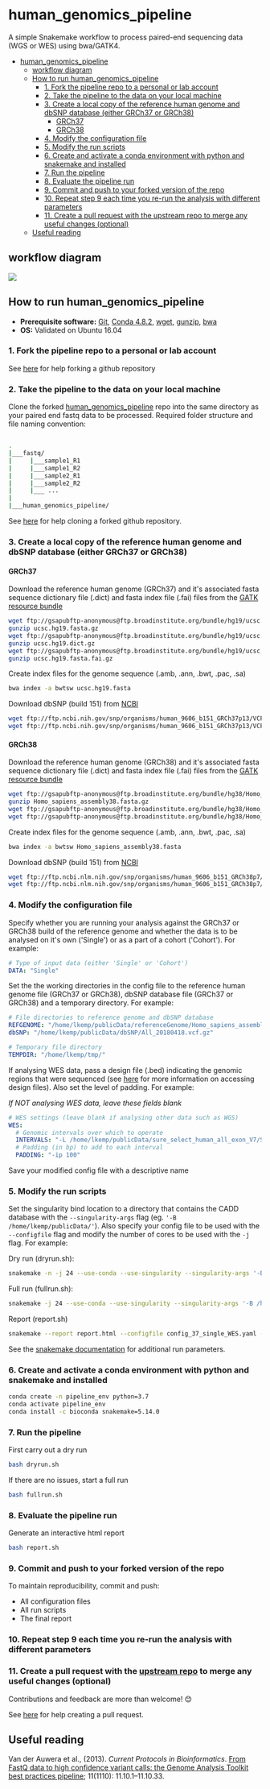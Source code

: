 # human_genomics_pipeline

A simple Snakemake workflow to process paired-end sequencing data (WGS or WES) using bwa/GATK4.

- [human_genomics_pipeline](#humangenomicspipeline)
  - [workflow diagram](#workflow-diagram)
  - [How to run human_genomics_pipeline](#how-to-run-humangenomicspipeline)
    - [1. Fork the pipeline repo to a personal or lab account](#1-fork-the-pipeline-repo-to-a-personal-or-lab-account)
    - [2. Take the pipeline to the data on your local machine](#2-take-the-pipeline-to-the-data-on-your-local-machine)
    - [3. Create a local copy of the reference human genome and dbSNP database (either GRCh37 or GRCh38)](#3-create-a-local-copy-of-the-reference-human-genome-and-dbsnp-database-either-grch37-or-grch38)
      - [GRCh37](#grch37)
      - [GRCh38](#grch38)
    - [4. Modify the configuration file](#4-modify-the-configuration-file)
    - [5. Modify the run scripts](#5-modify-the-run-scripts)
    - [6. Create and activate a conda environment with python and snakemake and installed](#6-create-and-activate-a-conda-environment-with-python-and-snakemake-and-installed)
    - [7. Run the pipeline](#7-run-the-pipeline)
    - [8. Evaluate the pipeline run](#8-evaluate-the-pipeline-run)
    - [9. Commit and push to your forked version of the repo](#9-commit-and-push-to-your-forked-version-of-the-repo)
    - [10. Repeat step 9 each time you re-run the analysis with different parameters](#10-repeat-step-9-each-time-you-re-run-the-analysis-with-different-parameters)
    - [11. Create a pull request with the upstream repo to merge any useful changes (optional)](#11-create-a-pull-request-with-the-upstream-repo-to-merge-any-useful-changes-optional)
  - [Useful reading](#useful-reading)

## workflow diagram

<img src="rulegraph.png" class="center">

## How to run human_genomics_pipeline

- **Prerequisite software:** [Git](https://git-scm.com/), [Conda 4.8.2](https://docs.conda.io/projects/conda/en/latest/index.html), [wget](https://www.gnu.org/software/wget/), [gunzip](https://linux.die.net/man/1/gunzip), [bwa](http://bio-bwa.sourceforge.net/)
- **OS:** Validated on Ubuntu 16.04

### 1. Fork the pipeline repo to a personal or lab account

See [here](https://help.github.com/en/github/getting-started-with-github/fork-a-repo#fork-an-example-repository) for help forking a github repository

### 2. Take the pipeline to the data on your local machine

Clone the forked [human_genomics_pipeline](https://github.com/ESR-NZ/human_genomics_pipeline) repo into the same directory as your paired end fastq data to be processed. Required folder structure and file naming convention:

```bash

.
|___fastq/
|     |___sample1_R1
|     |___sample1_R2
|     |___sample2_R1
|     |___sample2_R2
|     |___ ...
|
|___human_genomics_pipeline/

```

See [here](https://help.github.com/en/github/getting-started-with-github/fork-a-repo#keep-your-fork-synced) for help cloning a forked github repository.

### 3. Create a local copy of the reference human genome and dbSNP database (either GRCh37 or GRCh38)

#### GRCh37

Download the reference human genome (GRCh37) and it's associated fasta sequence dictionary file (.dict) and fasta index file (.fai) files from the [GATK resource bundle](https://gatk.broadinstitute.org/hc/en-us/articles/360035890811-Resource-bundle)

```bash
wget ftp://gsapubftp-anonymous@ftp.broadinstitute.org/bundle/hg19/ucsc.hg19.fasta.gz
gunzip ucsc.hg19.fasta.gz
wget ftp://gsapubftp-anonymous@ftp.broadinstitute.org/bundle/hg19/ucsc.hg19.dict.gz
gunzip ucsc.hg19.dict.gz
wget ftp://gsapubftp-anonymous@ftp.broadinstitute.org/bundle/hg19/ucsc.hg19.fasta.fai.gz
gunzip ucsc.hg19.fasta.fai.gz
```

Create index files for the genome sequence (.amb, .ann, .bwt, .pac, .sa)

```bash
bwa index -a bwtsw ucsc.hg19.fasta
```

Download dbSNP (build 151) from [NCBI](https://www.ncbi.nlm.nih.gov/variation/docs/human_variation_vcf/)

```bash
wget ftp://ftp.ncbi.nih.gov/snp/organisms/human_9606_b151_GRCh37p13/VCF/GATK/All_20180423.vcf.gz
wget ftp://ftp.ncbi.nih.gov/snp/organisms/human_9606_b151_GRCh37p13/VCF/GATK/All_20180423.vcf.gz.tbi
```

#### GRCh38

Download the reference human genome (GRCh38) and it's associated fasta sequence dictionary file (.dict) and fasta index file (.fai) files from the [GATK resource bundle](https://gatk.broadinstitute.org/hc/en-us/articles/360035890811-Resource-bundle)

```bash
wget ftp://gsapubftp-anonymous@ftp.broadinstitute.org/bundle/hg38/Homo_sapiens_assembly38.fasta.gz
gunzip Homo_sapiens_assembly38.fasta.gz
wget ftp://gsapubftp-anonymous@ftp.broadinstitute.org/bundle/hg38/Homo_sapiens_assembly38.dict
wget ftp://gsapubftp-anonymous@ftp.broadinstitute.org/bundle/hg38/Homo_sapiens_assembly38.fasta.fai
```

Create index files for the genome sequence (.amb, .ann, .bwt, .pac, .sa)

```bash
bwa index -a bwtsw Homo_sapiens_assembly38.fasta
```

Download dbSNP (build 151) from [NCBI](https://www.ncbi.nlm.nih.gov/variation/docs/human_variation_vcf/)

```bash
wget ftp://ftp.ncbi.nlm.nih.gov/snp/organisms/human_9606_b151_GRCh38p7/VCF/GATK/All_20180418.vcf.gz
wget ftp://ftp.ncbi.nlm.nih.gov/snp/organisms/human_9606_b151_GRCh38p7/VCF/GATK/All_20180418.vcf.gz.tbi
```

### 4. Modify the configuration file

Specify whether you are running your analysis against the GRCh37 or GRCh38 build of the reference genome and whether the data is to be analysed on it's own ('Single') or as a part of a cohort ('Cohort'). For example:

```yaml
# Type of input data (either 'Single' or 'Cohort')
DATA: "Single"
```

Set the the working directories in the config file to the reference human genome file (GRCh37 or GRCh38), dbSNP database file (GRCh37 or GRCh38) and a temporary directory. For example:

```yaml
# File directories to reference genome and dbSNP database
REFGENOME: "/home/lkemp/publicData/referenceGenome/Homo_sapiens_assembly38.fasta.gz"
dbSNP: "/home/lkemp/publicData/dbSNP/All_20180418.vcf.gz"

# Temporary file directory
TEMPDIR: "/home/lkemp/tmp/"
```

If analysing WES data, pass a design file (.bed) indicating the genomic regions that were sequenced (see [here](https://leahkemp.github.io/documentation/human_genomic_pipelines/design_files.html) for more information on accessing design files). Also set the level of padding. For example:

*If NOT analysing WES data, leave these fields blank*

```yaml
# WES settings (leave blank if analysing other data such as WGS)
WES:
  # Genomic intervals over which to operate
  INTERVALS: "-L /home/lkemp/publicData/sure_select_human_all_exon_V7/S31285117_AllTracks.bed"
  # Padding (in bp) to add to each interval
  PADDING: "-ip 100"
```

Save your modified config file with a descriptive name

### 5. Modify the run scripts

Set the singularity bind location to a directory that contains the CADD database with the `--singularity-args` flag (eg. `'-B /home/lkemp/publicData/'`). Also specify your config file to be used with the `--configfile` flag and modify the number of cores to be used with the `-j` flag. For example:

Dry run (dryrun.sh):

```bash
snakemake -n -j 24 --use-conda --use-singularity --singularity-args '-B /home/lkemp/publicData/' --configfile config_37_single_WES.yaml
```

Full run (fullrun.sh):

```bash
snakemake -j 24 --use-conda --use-singularity --singularity-args '-B /home/lkemp/publicData/' --configfile config_37_single_WES.yaml
```

Report (report.sh)

```bash
snakemake --report report.html --configfile config_37_single_WES.yaml --report-stylesheet ESR_stylesheet.css
```

See the [snakemake documentation](https://snakemake.readthedocs.io/en/v4.5.1/executable.html) for additional run parameters.

### 6. Create and activate a conda environment with python and snakemake and installed

```bash
conda create -n pipeline_env python=3.7
conda activate pipeline_env
conda install -c bioconda snakemake=5.14.0
```

### 7. Run the pipeline

First carry out a dry run

```bash
bash dryrun.sh
```

If there are no issues, start a full run

```bash
bash fullrun.sh
```

### 8. Evaluate the pipeline run

Generate an interactive html report

```bash
bash report.sh
```

### 9. Commit and push to your forked version of the repo

To maintain reproducibility, commit and push:

- All configuration files
- All run scripts
- The final report

### 10. Repeat step 9 each time you re-run the analysis with different parameters

### 11. Create a pull request with the [upstream repo](https://github.com/ESR-NZ/human_genomics_pipeline) to merge any useful changes (optional)

Contributions and feedback are more than welcome! :blush:

See [here](https://help.github.com/en/github/collaborating-with-issues-and-pull-requests/creating-a-pull-request) for help creating a pull request.

## Useful reading

Van der Auwera et al., (2013). *Current Protocols in Bioinformatics*. [From FastQ data to high confidence variant calls: the Genome Analysis Toolkit best practices pipeline](https://www.ncbi.nlm.nih.gov/pmc/articles/PMC4243306/); 11(1110): 11.10.1–11.10.33.
